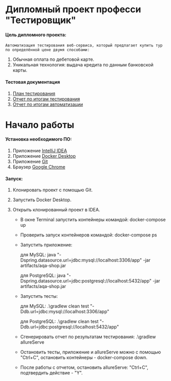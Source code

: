# Дипломный проект професси "Тестировщик"

#### Цель дипломного проекта:

    Автоматизация тестирования веб-сервиса, который предлагает купить тур по определённой цене двумя способами:

1. Обычная оплата по дебетовой карте.
1. Уникальная технология: выдача кредита по данным банковской карты.

#### Тестовая документация

1. [План тестирования](https://github.com/Dimonstratos/QADiplom/blob/master/Documents/Plan.md)
1. [Отчет по итогам тестирования](https://github.com/Dimonstratos/QADiplom/blob/master/Documents/Report.md)
1. [Отчет по итогам автоматизации](https://github.com/Dimonstratos/QADiplom/blob/master/Documents/Summary.md)

# Начало работы

#### Установка необходимого ПО:
1. Приложение [IntelliJ IDEA](https://www.jetbrains.com/ru-ru/idea/)
1. Приложение [Docker Desktop](https://www.docker.com/products/docker-desktop/)
1. Приложение [Git](https://gitforwindows.org/)
1. Браузер [Google Chrome](https://www.google.ru/intl/ru/chrome/browser-tools/)

#### Запуск:
1. Клонировать проект с помощью Git.
1. Запустить Docker Desktop.
1. Открыть клонированный проект в IDEA.

    - В окне Terminal запустить контейнеры командой:
      docker-compose up

    - Проверить запуск контейнеров командой:
      docker-compose ps

    - Запустить приложение:

      для MySQL:   java "-Dspring.datasource.url=jdbc:mysql://localhost:3306/app" -jar artifacts/aqa-shop.jar

      для PostgreSQL:   java "-Dspring.datasource.url=jdbc:postgresql://localhost:5432/app" -jar artifacts/aqa-shop.jar

    - Запустить тесты:

      для MySQL:   .\gradlew clean test "-Ddb.url=jdbc:mysql://localhost:3306/app"

      для PostgreSQL:   .\gradlew clean test "-Ddb.url=jdbc:postgresql://localhost:5432/app"

    - Сгенерировать отчет по результатам тестирования:
      .\gradlew allureServe

    - Остановить тесты, приложение и allureServe можно с помощью "Ctrl+C",
      остановить контейнеры - docker-compose down.

    - После работы с отчетом, остановить allureServe: "Ctrl+C", подтвердить действие - "Y".
